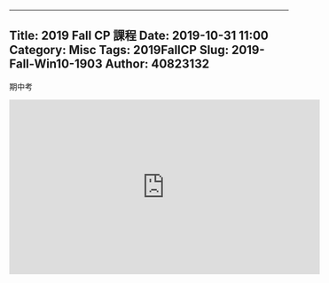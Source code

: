 ----
Title: 2019 Fall CP 課程
Date: 2019-10-31 11:00
Category: Misc
Tags: 2019FallCP
Slug: 2019-Fall-Win10-1903
Author: 40823132
----
期中考

<iframe width="560" height="315" src="https://www.youtube.com/embed/g7MUAcqviFQ" frameborder="0" allow="accelerometer; autoplay; encrypted-media; gyroscope; picture-in-picture" allowfullscreen></iframe>
